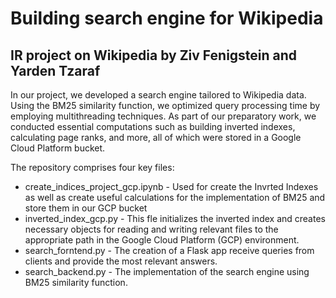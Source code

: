 # Building search engine for Wikipedia
## IR project on Wikipedia by Ziv Fenigstein and Yarden Tzaraf
In our project, we developed a search engine tailored to Wikipedia data. Using the BM25 similarity function, we optimized query processing time by employing multithreading techniques. As part of our preparatory work, we conducted essential computations such as building inverted indexes, calculating page ranks, and more, all of which were stored in a Google Cloud Platform bucket.

The repository comprises four key files:
* create_indices_project_gcp.ipynb - Used for create the Invrted Indexes as well as create useful calculations for the implementation of BM25 and store them in our GCP bucket
* inverted_index_gcp.py - This fle initializes the inverted index and creates necessary objects for reading and writing relevant files to the appropriate path in the Google Cloud Platform (GCP) environment.
* search_forntend.py - The creation of a Flask app receive queries from clients and provide the most relevant answers.
* search_backend.py - The implementation of the search engine using BM25 similarity function.
